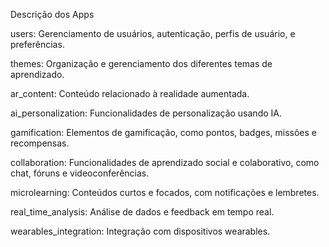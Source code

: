 Descrição dos Apps

users: Gerenciamento de usuários, autenticação, perfis de usuário, e preferências.

themes: Organização e gerenciamento dos diferentes temas de aprendizado.

ar_content: Conteúdo relacionado à realidade aumentada.

ai_personalization: Funcionalidades de personalização usando IA.

gamification: Elementos de gamificação, como pontos, badges, missões e recompensas.

collaboration: Funcionalidades de aprendizado social e colaborativo, como chat, fóruns e 
videoconferências.

microlearning: Conteúdos curtos e focados, com notificações e lembretes.

real_time_analysis: Análise de dados e feedback em tempo real.

wearables_integration: Integração com dispositivos wearables.
